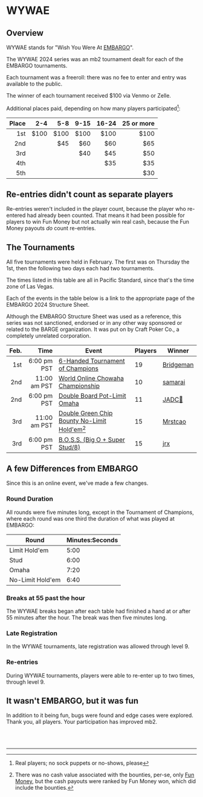 # WYWAE

## Overview

WYWAE stands for "Wish You Were At
[EMBARGO](https://www.barge.org/schedule1)".  

The WYWAE 2024 series was an
mb2 tournament dealt for each of the EMBARGO tournaments.

Each tournament was a freeroll: there was no fee to enter and entry was
available to the public.

The winner of each tournament received $100 via Venmo or Zelle.

Additional places paid, depending on how many players participated[^1]:

|Place| 2-4| 5-8|9-15|16-24|25 or more|
|----:|---:|---:|---:|----:|---------:|
|  1st|$100|$100|$100| $100|      $100|
|  2nd|    | $45| $60|  $60|       $65|
|  3rd|    |    | $40|  $45|       $50|
|  4th|    |    |    |  $35|       $35|
|  5th|    |    |    |     |       $30|

## Re-entries didn't count as separate players

Re-entries weren't included in the player count, because the player who
re-entered had already been counted.  That means it had been
possible for players to win Fun Money but not actually win real cash,
because the Fun Money payouts _do_ count re-entries.


## The Tournaments

All five tournaments were held in February. The first was on
Thursday the 1st, then the following two days each had two
tournaments.

The times listed in this table are all in Pacific Standard, since
that's the time zone of Las Vegas.

Each of the events in the table below is a link to the
appropriate page of the EMBARGO 2024 Structure
Sheet.

Although the EMBARGO Structure Sheet was used as a reference, this
series was not sanctioned, endorsed or in any other way sponsored or
related to the BARGE organization.  It was put on by Craft Poker Co.,
a completely unrelated corporation.

|Feb.|Time|Event|Players|Winner|
|--:|--:|--|--|--|
|1st|6:00 pm PST|[6-Handed Tournament of Champions](https://omaholic.com/2024_EMBARGO_Structures.pdf#page=1)|19|[Bridgeman](https://craftpoker.com/event/5109/player/29)|
|2nd|11:00 am PST|[World Online Chowaha Championship](https://omaholic.com/2024_EMBARGO_Structures.pdf#page=2)|10|[samarai](https://craftpoker.com/event/5110/player/32)|
|2nd|6:00 pm PST|[Double Board Pot-Limit Omaha](https://omaholic.com/2024_EMBARGO_Structures.pdf#page=3)|11|[JADC🚴](https://craftpoker.com/event/5111/player/28)|
|3rd|11:00 am PST|[Double Green Chip Bounty No-Limit Hold'em](https://omaholic.com/2024_EMBARGO_Structures.pdf#page=4)[^2]|15|[Mrstcao](https://craftpoker.com/event/5112/player/36)|
|3rd|6:00 pm PST|[B.O.S.S. (Big O + Super Stud/8)](https://omaholic.com/2024_EMBARGO_Structures.pdf#page=5)|15|[jrx](https://craftpoker.com/event/5113/player/20)|

## A few Differences from EMBARGO

Since this is an online event, we've made a few changes.

### Round Duration

All rounds were five minutes long, except in the Tournament of Champions, where each round was one
third the duration of what was played at EMBARGO:

|Round|Minutes:Seconds|
|-----|--------|
|Limit Hold'em|5:00|
|Stud|6:00|
|Omaha|7:20|
|No-Limit Hold'em|6:40|

### Breaks at 55 past the hour

The WYWAE breaks began after each table had finished a hand at or
after 55 minutes after the hour. The break was then five minutes
long.

### Late Registration

In the WYWAE tournaments, late registration was allowed through level 9.

### Re-entries

During WYWAE tournaments, players were able to re-enter up to two times,
through level 9.

## It wasn't EMBARGO, but it was fun

In addition to it being fun, bugs were found and edge cases
were explored. Thank you, all players. Your participation has improved
mb2.

<br/>
<br/>
<hr/>

[^1]: Real players; no sock puppets or no-shows, please

[^2]: There was no cash value associated with the bounties, per-se, only [Fun Money](../../fun_money.md), but the cash payouts were ranked by Fun Money won, which did include the bounties.

